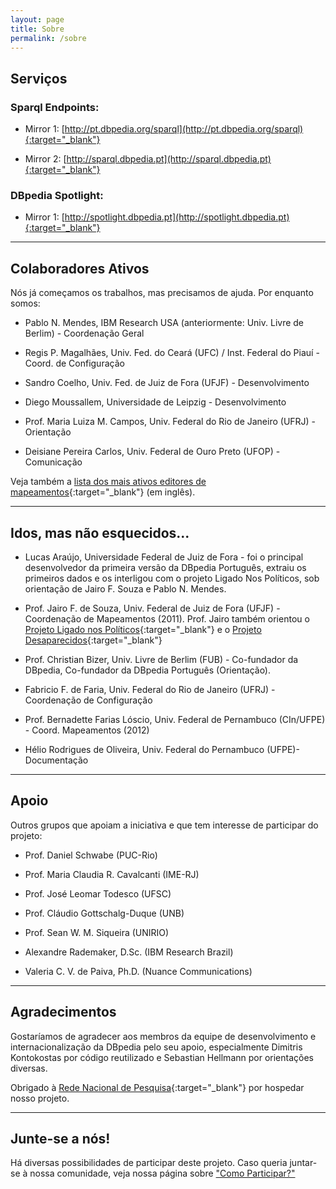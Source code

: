```yaml
---
layout: page
title: Sobre
permalink: /sobre
---
```


## Serviços


### Sparql Endpoints:
       
* Mirror 1: [http://pt.dbpedia.org/sparql](http://pt.dbpedia.org/sparql){:target="_blank"}
       
* Mirror 2: [http://sparql.dbpedia.pt](http://sparql.dbpedia.pt){:target="_blank"}
       
### DBpedia Spotlight:

* Mirror 1: [http://spotlight.dbpedia.pt](http://spotlight.dbpedia.pt){:target="_blank"}

---------------------



## Colaboradores Ativos

Nós já começamos os trabalhos, mas precisamos de ajuda. Por enquanto somos:

* Pablo N. Mendes, IBM Research USA (anteriormente: Univ. Livre de Berlim) - Coordenação Geral

* Regis P. Magalhães, Univ. Fed. do Ceará (UFC) / Inst. Federal do Piauí - Coord. de Configuração

* Sandro Coelho, Univ. Fed. de Juiz de Fora (UFJF) - Desenvolvimento

* Diego Moussallem, Universidade de Leipzig - Desenvolvimento

* Prof. Maria Luiza M. Campos, Univ. Federal do Rio de Janeiro (UFRJ) - Orientação

* Deisiane Pereira Carlos, Univ. Federal de Ouro Preto (UFOP) - Comunicação

Veja também a [lista dos mais ativos editores de mapeamentos](http://mappings.dbpedia.org/index.php/Special:ActiveUsers){:target="_blank"} (em inglês).

---------------------

## Idos, mas não esquecidos...

* Lucas Araújo, Universidade Federal de Juiz de Fora - foi o principal desenvolvedor da primeira versão da DBpedia Português, extraiu os primeiros dados e os interligou com o projeto Ligado Nos Políticos, sob orientação de Jairo F. Souza e Pablo N. Mendes.

* Prof. Jairo F. de Souza, Univ. Federal de Juiz de Fora (UFJF) - Coordenação de Mapeamentos (2011). Prof. Jairo também orientou o [Projeto Ligado nos Políticos](http://www.ufjf.br/servicos/2014/01/24/projeto-ligado-nos-politicos/){:target="_blank"} e o [Projeto Desaparecidos](http://desaparecidos.ice.ufjf.br/index.php/sobre){:target="_blank"}

* Prof. Christian Bizer, Univ. Livre de Berlim (FUB) - Co-fundador da DBpedia, Co-fundador da DBpedia Português (Orientação).

* Fabricio F. de Faria, Univ. Federal do Rio de Janeiro (UFRJ) - Coordenação de Configuração

* Prof. Bernadette Farias Lóscio, Univ. Federal de Pernambuco (CIn/UFPE) - Coord. Mapeamentos (2012)

* Hélio Rodrigues de Oliveira, Univ. Federal do Pernambuco (UFPE)- Documentação

---------------------

## Apoio

Outros grupos que apoiam a iniciativa e que tem interesse de participar do projeto:

* Prof. Daniel Schwabe (PUC-Rio)

* Prof. Maria Claudia R. Cavalcanti (IME-RJ)

* Prof. José Leomar Todesco (UFSC)

* Prof. Cláudio Gottschalg-Duque (UNB)

* Prof. Sean W. M. Siqueira (UNIRIO)

* Alexandre Rademaker, D.Sc. (IBM Research Brazil)

* Valeria C. V. de Paiva, Ph.D. (Nuance Communications)

---------------------

## Agradecimentos

Gostaríamos de agradecer aos membros da equipe de desenvolvimento e internacionalização da DBpedia pelo seu apoio, especialmente Dimitris Kontokostas por código reutilizado e Sebastian Hellmann por orientações diversas.

Obrigado à [Rede Nacional de Pesquisa](http://rnp.br){:target="_blank"} por hospedar nosso projeto.

---------------------

## Junte-se a nós!

Há diversas possibilidades de participar deste projeto. Caso queria juntar-se à nossa comunidade, veja nossa página sobre ["Como Participar?"](../como_participar)
